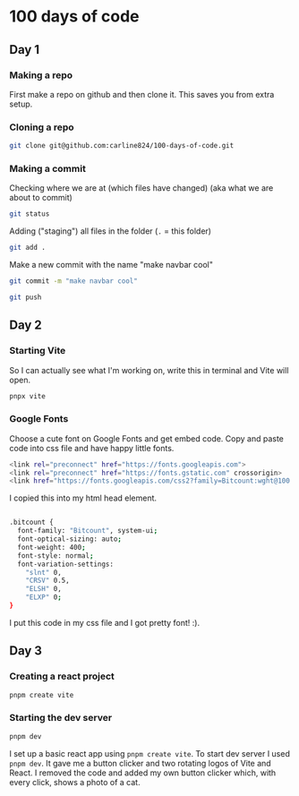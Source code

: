 # 100 days of code


## Day 1

### Making a repo

First make a repo on github and then clone it. This saves you from extra setup.

### Cloning a repo 

```sh
git clone git@github.com:carline824/100-days-of-code.git
```

### Making a commit

Checking where we are at (which files have changed) (aka what we are about to commit)

```sh
git status
```

Adding ("staging") all files in the folder (`.` = this folder)

```sh
git add .
```

Make a new commit with the name "make navbar cool"

```sh
git commit -m "make navbar cool"
```

```sh
git push
```

## Day 2

### Starting Vite

So I can actually see what I'm working on, write this in terminal and Vite will open.

```sh
pnpx vite
```
### Google Fonts

Choose a cute font on Google Fonts and get embed code. Copy and paste code into css file and have happy little fonts.

```sh
<link rel="preconnect" href="https://fonts.googleapis.com">
<link rel="preconnect" href="https://fonts.gstatic.com" crossorigin>
<link href="https://fonts.googleapis.com/css2?family=Bitcount:wght@100..900&family=Roboto:ital,wght@0,100..900;1,100..900&display=swap" rel="stylesheet">
```

I copied this into my html head element.

```sh

.bitcount {
  font-family: "Bitcount", system-ui;
  font-optical-sizing: auto;
  font-weight: 400;
  font-style: normal;
  font-variation-settings:
    "slnt" 0,
    "CRSV" 0.5,
    "ELSH" 0,
    "ELXP" 0;
}
```
I put this code in my css file and I got pretty font! :).

## Day 3

### Creating a react project

```sh
pnpm create vite
```
### Starting the dev server

```sh
pnpm dev
```

I set up a basic react app using `pnpm create vite`. To start dev server I used `pnpm dev`. It gave me a button clicker and two rotating logos of Vite and React. I removed the code and added my own button clicker which, with every click, shows a photo of a cat.
